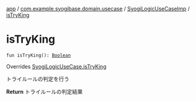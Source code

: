 [app](../../index.md) / [com.example.syogibase.domain.usecase](../index.md) / [SyogiLogicUseCaseImp](index.md) / [isTryKing](./is-try-king.md)

# isTryKing

`fun isTryKing(): `[`Boolean`](https://kotlinlang.org/api/latest/jvm/stdlib/kotlin/-boolean/index.html)

Overrides [SyogiLogicUseCase.isTryKing](../-syogi-logic-use-case/is-try-king.md)

トライルールの判定を行う

**Return**
トライルールの判定結果

